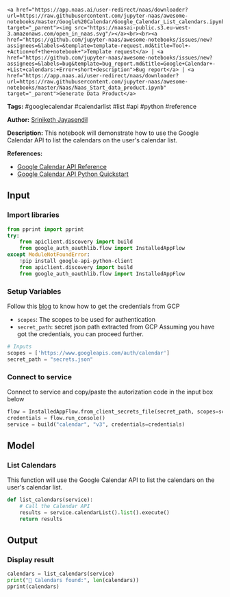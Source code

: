     <a href="https://app.naas.ai/user-redirect/naas/downloader?url=https://raw.githubusercontent.com/jupyter-naas/awesome-notebooks/master/Google%20Calendar/Google_Calendar_List_calendars.ipynb" target="_parent"><img src="https://naasai-public.s3.eu-west-3.amazonaws.com/open_in_naas.svg"/></a><br><br><a href="https://github.com/jupyter-naas/awesome-notebooks/issues/new?assignees=&labels=&template=template-request.md&title=Tool+-+Action+of+the+notebook+">Template request</a> | <a href="https://github.com/jupyter-naas/awesome-notebooks/issues/new?assignees=&labels=bug&template=bug_report.md&title=Google+Calendar+-+List+calendars:+Error+short+description">Bug report</a> | <a href="https://app.naas.ai/user-redirect/naas/downloader?url=https://raw.githubusercontent.com/jupyter-naas/awesome-notebooks/master/Naas/Naas_Start_data_product.ipynb" target="_parent">Generate Data Product</a>

**Tags:** #googlecalendar #calendarlist #list #api #python #reference

**Author:** [Sriniketh Jayasendil](https://www.linkedin.com/in/sriniketh-jayasendil)

**Description:** This notebook will demonstrate how to use the Google Calendar API to list the calendars on the user's calendar list.

**References:**
- [Google Calendar API Reference](https://developers.google.com/calendar/api/v3/reference/calendarList/list)
- [Google Calendar API Python Quickstart](https://developers.google.com/calendar/quickstart/python)

## Input

### Import libraries


```python
from pprint import pprint
try:
    from apiclient.discovery import build
    from google_auth_oauthlib.flow import InstalledAppFlow
except ModuleNotFoundError:
    !pip install google-api-python-client
    from apiclient.discovery import build
    from google_auth_oauthlib.flow import InstalledAppFlow
```

### Setup Variables
Follow this [blog](https://blog.sriniketh.design/getting-credentials-from-gcp-google-cloud-platform) to know how to get the credentials from GCP
- `scopes`: The scopes to be used for authentication
- `secret_path`: secret json path extracted from GCP
Assuming you have got the credentials, you can proceed further.


```python
# Inputs
scopes = ['https://www.googleapis.com/auth/calendar']
secret_path = "secrets.json"
```

### Connect to service
Connect to service and copy/paste the autorization code in the input box below


```python
flow = InstalledAppFlow.from_client_secrets_file(secret_path, scopes=scopes)
credentials = flow.run_console()
service = build("calendar", "v3", credentials=credentials)
```

## Model

### List Calendars

This function will use the Google Calendar API to list the calendars on the user's calendar list.


```python
def list_calendars(service):    
    # Call the Calendar API
    results = service.calendarList().list().execute()
    return results
```

## Output

### Display result


```python
calendars = list_calendars(service)
print("📅 Calendars found:", len(calendars))
pprint(calendars)
```

 
